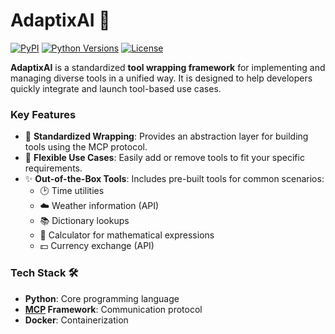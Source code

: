 
# AdaptixAI 🚀  
[![PyPI](https://img.shields.io/pypi/v/mcpagentai.svg)](https://pypi.org/project/mcpagentai/)
[![Python Versions](https://img.shields.io/pypi/pyversions/mcpagentai.svg)](https://pypi.org/project/mcpagentai/)
[![License](https://img.shields.io/pypi/l/mcpagentai.svg)](https://github.com/mcpageants-ai/mcpagentai/blob/main/LICENSE)

**AdaptixAI** is a standardized **tool wrapping framework** for implementing and managing diverse tools in a unified way. It is designed to help developers quickly integrate and launch tool-based use cases.

### Key Features
- 🔧 **Standardized Wrapping**: Provides an abstraction layer for building tools using the MCP protocol.
- 🚀 **Flexible Use Cases**: Easily add or remove tools to fit your specific requirements.
- ✨ **Out-of-the-Box Tools**: Includes pre-built tools for common scenarios:
  - 🕑 Time utilities
  - ☁️ Weather information (API)
  - 📚 Dictionary lookups
  - 🧮 Calculator for mathematical expressions
  - 💵 Currency exchange (API)
   

### Tech Stack 🛠️
- **Python**: Core programming language
- **[MCP](https://pypi.org/project/mcp/) Framework**: Communication protocol
- **Docker**: Containerization
